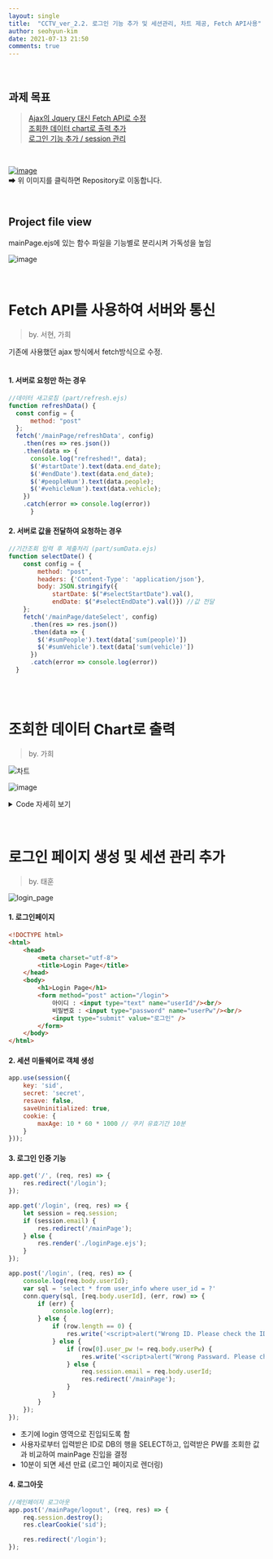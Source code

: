 ```yaml
---
layout: single
title:  "CCTV_ver_2.2. 로그인 기능 추가 및 세션관리, 차트 제공, Fetch API사용"
author: seohyun-kim
date: 2021-07-13 21:50
comments: true
---
```



<br />  

## 과제 목표
> [Ajax의 Jquery 대신 Fetch API로 수정](https://seohyun-kim.github.io/CCTV_ver.2.2/#fetch-api%EB%A5%BC-%EC%82%AC%EC%9A%A9%ED%95%98%EC%97%AC-%EC%84%9C%EB%B2%84%EC%99%80-%ED%86%B5%EC%8B%A0)  
> [조회한 데이터 chart로 출력 추가](https://seohyun-kim.github.io/CCTV_ver.2.2/#%EC%A1%B0%ED%9A%8C%ED%95%9C-%EB%8D%B0%EC%9D%B4%ED%84%B0-chart%EB%A1%9C-%EC%B6%9C%EB%A0%A5)  
> [로그인 기능 추가 / session 관리](https://seohyun-kim.github.io/CCTV_ver.2.2/#%EB%A1%9C%EA%B7%B8%EC%9D%B8-%ED%8E%98%EC%9D%B4%EC%A7%80-%EC%83%9D%EC%84%B1-%EB%B0%8F-%EC%84%B8%EC%85%98-%EA%B4%80%EB%A6%AC-%EC%B6%94%EA%B0%80)    

<br /> 
   
[![image](https://user-images.githubusercontent.com/61939286/125255176-2006fc80-e336-11eb-8f49-04f48e600742.png)](https://github.com/seohyun-kim/CCTV-Monitoring-System.git)  
➡ 위 이미지를 클릭하면 Repository로 이동합니다.  

<br />  

## Project file view  
mainPage.ejs에 있는 함수 파일을 기능별로 분리시켜 가독성을 높임  

![image](https://user-images.githubusercontent.com/61939286/125462233-d9c4831a-bbc0-4fb7-9f75-9c72e4fd6778.png)

<br />  

# Fetch API를 사용하여 서버와 통신  
> by. 서현, 가희  

기존에 사용했던 ajax 방식에서 fetch방식으로 수정.  
<br />  

#### 1. 서버로 요청만 하는 경우 
```js
//데이터 새고로침 (part/refresh.ejs)
function refreshData() {
  const config = {
      method: "post"
  };
  fetch('/mainPage/refreshData', config)
    .then(res => res.json())
    .then(data => {
      console.log("refreshed!", data);
      $('#startDate').text(data.end_date);
      $('#endDate').text(data.end_date);
      $('#peopleNum').text(data.people);
      $('#vehicleNum').text(data.vehicle);
    })
    .catch(error => console.log(error))
      }
```  

#### 2. 서버로 값을 전달하여 요청하는 경우  
```js
//기간조회 입력 후 제출처리 (part/sumData.ejs)
function selectDate() {
    const config = {
        method: "post",
        headers: {'Content-Type': 'application/json'},
        body: JSON.stringify({
            startDate: $("#selectStartDate").val(),
            endDate: $("#selectEndDate").val()}) //값 전달
    };
    fetch('/mainPage/dateSelect', config)
      .then(res => res.json())
      .then(data => {
        $('#sumPeople').text(data['sum(people)'])
        $('#sumVehicle').text(data['sum(vehicle)'])
      })
      .catch(error => console.log(error))
  }

```  
<br />  
<br />  

# 조회한 데이터 Chart로 출력  
> by. 가희  

 ![차트](https://user-images.githubusercontent.com/61939286/125467637-0d3bf1d5-92c7-437c-aab5-85d13efedd90.gif)   
 
 ![image](https://user-images.githubusercontent.com/61939286/125476929-1a033e65-5083-4395-9c54-5ea24f7b7b5d.png)

<details>
    <summary> Code 자세히 보기</summary>  
  
 <div markdown="1">  
   
```js
    // 시작시간,종료시간을 지정하고, 수신한 데이터를 그래프와 테이블로 표시
    function showDataTable() {

      const config = {
          method: "post",
          headers: {'Content-Type': 'application/json'},
          body: JSON.stringify({
              startDate: $("#table_s_time").val(),
              endDate: $("#table_e_time").val()})
      };
      fetch('/mainPage/tableDatetimeSelect', config)
        .then(res => res.json())
        .then(json => {
          $(function () {
          $(document).ready(function() {
              Highcharts.setOptions({
                  global: {
                      useUTC: false
                  }
              });
          });
          var chart;
          //시작시간 받아오는 함수
          var getDay = function() {
              var data = [];
                     for (i=0; i < json.length; i++) {
                          data.push(
                              json[i].start_date
                          );
                      }
                      console.log(data);
                      return data;
          };
          //차트 각종 설정
          $('#container').highcharts({
              chart: {
                  type: 'spline'

              },
              title: {
                  text: 'DATA GRAPH',
                  x: -20
              },
              xAxis: {
                  type: 'datetime',
                  categories:getDay(),
              },
              yAxis: [{
                  title: {
                      text: 'People'
                  },
                  plotLines: [{
                      value: 0,
                      width: 1,
                      color: '#808080'
                  }]
              },
              {
                  title: {
                      text: 'Vehicle'
                  },
                  plotLines: [{
                      value: 0,
                      width: 1,
                      color: '#808080'
                  }]
              }],
              tooltip: {
                  formatter: function() {
                          return '<b>'+ this.series.name +'</b><br/>'+
                          Highcharts.dateFormat('%Y-%m-%d %H:%M:%S', this.x) +'<br/>'+
                          Highcharts.numberFormat(this.y, 2);
                  }
              },
              legend: {
                  enabled: false
              },
              exporting: {
                  enabled: false
              },
              series: [{
                  name: 'People data',
                  data: (function() {
                      // generate an array of random data
                      var data =[];
                      for (i=0; i < json.length; i++) {
                          data.push(
                             json[i].people
                         );
                      }
                      console.log(data);
                      return data;
                  })()
               },
               {
                  name: 'Vehicle data',
                  data: (function() {
                      // generate an array of random data
                      var data = [];
                     for (i=0; i < json.length; i++) {
                          data.push(
                              json[i].vehicle
                          );
                      }
                      return data;
                  })()
              }]
          });
       //수신한 데이터를 테이블로 표시
      $("#table_body").empty();
          //build Table
      var table = document.getElementById('table_body');
      for (var i=0; i < json.length; i++)
      {
          var row = `<tr>
              <td>${json[i].start_date}</td>
              <td>${json[i].end_date}</td>
              <td>${json[i].people}</td>
              <td>${json[i].vehicle}</td>
              </tr>`
          table.innerHTML += row
      }

          })
        })
        .catch(error => console.log(error))
      }

```
</div> 
  
</details>  



<br />  
<br />  

# 로그인 페이지 생성 및 세션 관리 추가  
> by. 태훈

![login_page](https://user-images.githubusercontent.com/61939286/125466369-bcea5c2d-6073-4947-9f8b-0c5b58dd7e65.gif)  


#### 1. 로그인페이지
```html
<!DOCTYPE html>
<html>
    <head>
        <meta charset="utf-8">
        <title>Login Page</title>
    </head>
    <body>
        <h1>Login Page</h1>
        <form method="post" action="/login">
            아이디 : <input type="text" name="userId"/><br/>
            비밀번호 : <input type="password" name="userPw"/><br/>
            <input type="submit" value="로그인" />
        </form>
    </body>
</html>
```  

#### 2. 세션 미들웨어로 객체 생성

```js
app.use(session({
    key: 'sid',
    secret: 'secret',
    resave: false,
    saveUninitialized: true,
    cookie: {
        maxAge: 10 * 60 * 1000 // 쿠키 유효기간 10분
    }
}));
```  

#### 3. 로그인 인증 기능
```js
app.get('/', (req, res) => {
    res.redirect('/login');
});

app.get('/login', (req, res) => {
    let session = req.session;
    if (session.email) {
        res.redirect('/mainPage');
    } else {
        res.render('./loginPage.ejs');
    }
});

app.post('/login', (req, res) => {
    console.log(req.body.userId);
    var sql = 'select * from user_info where user_id = ?'
    conn.query(sql, [req.body.userId], (err, row) => {
        if (err) {
            console.log(err);
        } else {
            if (row.length == 0) {
                res.write('<script>alert("Wrong ID. Please check the ID"); history.back();</script>');
            } else {
                if (row[0].user_pw != req.body.userPw) {
                    res.write('<script>alert("Wrong Passward. Please check the Passward"); history.back();</script>');
                } else {
                    req.session.email = req.body.userId;
                    res.redirect('/mainPage');
                }
            }
        }
    });
});
```
- 초기에 login 영역으로 진입되도록 함
- 사용자로부터 입력받은 ID로 DB의 행을 SELECT하고, 입력받은 PW를 조회한 값과 비교하여 mainPage 진입을 결정
- 10분이 되면 세션 만료 (로그인 페이지로 렌더링)  

#### 4. 로그아웃  
```js 
//메인페이지 로그아웃
app.post('/mainPage/logout', (req, res) => {
    req.session.destroy();
    res.clearCookie('sid');

    res.redirect('/login');
});
```




